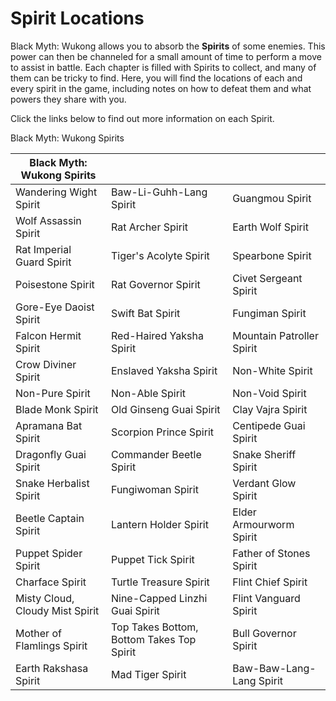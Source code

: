 # Spirit Locations

Black Myth: Wukong allows you to absorb the **Spirits** of some enemies. This power can then be channeled for a small amount of time to perform a move to assist in battle. Each chapter is filled with Spirits to collect, and many of them can be tricky to find. Here, you will find the locations of each and every spirit in the game, including notes on how to defeat them and what powers they share with you. 

Click the links below to find out more information on each Spirit. 

Black Myth: Wukong Spirits   

| Black Myth: Wukong Spirits                                   |                                                              |                                                              |
| ------------------------------------------------------------ | ------------------------------------------------------------ | ------------------------------------------------------------ |
| Wandering Wight Spirit | Baw-Li-Guhh-Lang Spirit | Guangmou Spirit |
| Wolf Assassin Spirit | Rat Archer Spirit | Earth Wolf Spirit |
| Rat Imperial Guard Spirit | Tiger's Acolyte Spirit | Spearbone Spirit |
| Poisestone Spirit | Rat Governor Spirit | Civet Sergeant Spirit |
| Gore-Eye Daoist Spirit | Swift Bat Spirit | Fungiman Spirit |
| Falcon Hermit Spirit | Red-Haired Yaksha Spirit | Mountain Patroller Spirit |
| Crow Diviner Spirit | Enslaved Yaksha Spirit | Non-White Spirit |
| Non-Pure Spirit | Non-Able Spirit | Non-Void Spirit |
| Blade Monk Spirit | Old Ginseng Guai Spirit | Clay Vajra Spirit |
| Apramana Bat Spirit | Scorpion Prince Spirit | Centipede Guai Spirit |
| Dragonfly Guai Spirit | Commander Beetle Spirit | Snake Sheriff Spirit |
| Snake Herbalist Spirit | Fungiwoman Spirit | Verdant Glow Spirit |
| Beetle Captain Spirit | Lantern Holder Spirit | Elder Armourworm Spirit |
| Puppet Spider Spirit | Puppet Tick Spirit | Father of Stones Spirit |
| Charface Spirit | Turtle Treasure Spirit | Flint Chief Spirit |
| Misty Cloud, Cloudy Mist Spirit | Nine-Capped Linzhi Guai Spirit | Flint Vanguard Spirit |
| Mother of Flamlings Spirit | Top Takes Bottom, Bottom Takes Top Spirit | Bull Governor Spirit |
| Earth Rakshasa Spirit | Mad Tiger Spirit | Baw-Baw-Lang-Lang Spirit |

